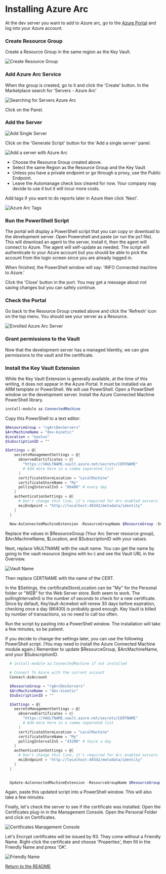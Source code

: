 # Installing Azure Arc

At the dev server you want to add to Azure arc, go to the [Azure Portal](https://portal.azure.com) and log into your Azure account.

### Create Resource Group

Create a Resource Group in the same region as the Key Vault.

![Create Resource Group](/images/rgAzureArc.png)

### Add Azure Arc Service

When the group is created, go to it and click the 'Create' button. In the Marketplace search for 'Servers - Azure Arc'

![Searching for Servers Azure Arc](/images/SearchServersArc.png)

Click on the Panel.

### Add the Server

![Add Single Server](/images/AddSingleServer.png)

Click on the 'Generate Script' button for the 'Add a single server' panel.

![Add a server with Azure Arc](/images/AddArcServer.png)

- Choose the Resource Group created above.
- Select the same Region as the Resource Group and the Key Vault
- Unless you have a private endpoint or go through a proxy, use the Public Endpoint.
- Leave the Automanage check box cleared for now. Your company may decide to use it but it will incur more costs.

Add tags if you want to do reports later in Azure then click 'Next'.

![Azure Arc Tags](/images/AzureArcTags.png)

### Run the PowerShell Script

The portal will display a PowerShell script that you can copy or download to the development server. Open Powershell and paste (or run the ps1 file). This will download an agent to the server, install it, then the agent will connect to Azure. The agent will self-update as needed. The script will authenticate to your Azure account but you should be able to pick the account from the login screen since you are already logged in.

When finished, the PowerShell window will say: 'INFO  Connected machine to Azure.'

Click the 'Close' button in the port. You may get a message about not saving changes but you can safely continue.

### Check the Portal

Go back to the Resource Group created above and click the 'Refresh' icon on the top menu. You should see your server as a Resource.

![Enrolled Azure Arc Server](/images/EnrolledMachine.png)

### Grant permissions to the Vault

Now that the development server has a managed Identity, we can give permissions to the vault and the certificate.

### Install the Key Vault Extension

While the Key Vault Extension is generally available, at the time of this writing, it does not appear in the Azure Portal. It must be installed via an ARM template or PowerShell. We will use PowerShell. Open a PowerShell window on the development server. Install the Azure Connected Machine PowerShell library.

```powershell
install-module az.ConnectedMachine
```

Copy this PowerShell to a text editor:
```powershell
$ResourceGroup = "rgArcDevServers"
$ArcMachineName = "dev-kinetic"
$Location = "eastus"
$SubscriptionID = ""

$Settings = @{
    secretsManagementSettings = @{
      observedCertificates = @(
        "https://VAULTNAME.vault.azure.net/secrets/CERTNAME"
        # Add more here in a comma separated list
      )
      certificateStoreLocation = "LocalMachine"
      certificateStoreName = "My"
      pollingIntervalInS = "86400" # every day
    }
    authenticationSettings = @{
      # Don't change this line, it's required for Arc enabled servers
      msiEndpoint = "http://localhost:40342/metadata/identity"
    }
  }
  
  New-AzConnectedMachineExtension -ResourceGroupName $ResourceGroup -SubscriptionId $SubscriptionID -MachineName $ArcMachineName -Name "KeyVaultForWindows" -Location $Location -Publisher "Microsoft.Azure.KeyVault" -ExtensionType "KeyVaultForWindows" -Setting $Settings
```

Replace the values in $ResourceGroup (Your Arc Server resource group), $ArcMachineName, $Location, and $SubscriptionID with your values.

Next, replace VAULTNAME with the vault name. You can get the name by going to the vault resource (begins with kv-) and see the Vault URL in the Overview.

![Vault Name](images/vaultName.png)

Then replace CERTNAME with the name of the CERT.

In the $Settings, the certificateStoreLocation can be "My" for the Personal folder or "WEB" for the Web Server store. Both seem to work. The pollingIntervalInS is the number of seconds to check for a new certificate. Since by default, KeyVault-Acmebot will renew 30 days before expiration, checking once a day (86400) is probably good enough. Key Vault is billed by number of transactions, so no need to call too often.

Run the script by pasting into a PowerShell window. The installation will take a few minutes, so be patient.

If you decide to change the settings later, you can use the following PowerShell script. (You may need to install the Azure Connected Machine module again.) Remember to update $ResourceGroup, $ArcMachineName, and your $SubscriptionID.

```powershell
  # install-module az.ConnectedMachine if not installed

  # Connect To Azure with the current account
  Connect-AzAccount

  $ResourceGroup = "rgArcDevServers"
  $ArcMachineName = "dev-kinetic"
  $SubscriptionID = ""

  $Settings = @{
    secretsManagementSettings = @{
      observedCertificates = @(
        "https://VAULTNAME.vault.azure.net/secrets/CERTNAME"
        # Add more here in a comma separated list
      )
      certificateStoreLocation = "LocalMachine"
      certificateStoreName = "My"
      pollingIntervalInS = "43200" # twice a day
    }
    authenticationSettings = @{
      # Don't change this line, it's required for Arc enabled servers
      msiEndpoint = "http://localhost:40342/metadata/identity"
    }
  }
  

  Update-AzConnectedMachineExtension -ResourceGroupName $ResourceGroup -SubscriptionId $SubscriptionID -MachineName $ArcMachineName -Name "KeyVaultForWindows" -Publisher "Microsoft.Azure.KeyVault" -Setting $Settings
```

Again, paste this updated script into a PowerShell window. This will also take a few minutes.

Finally, let's check the server to see if the certificate was installed. Open the Certificates plug-in in the Management Console. Open the Personal Folder and click on Certificates.

![Certificates Management Console](images/CertificatesMgmtConsole.png)

Let's Encrypt certificates will be issued by R3. They come without a Friendly Name. Right-click the certificate and choose 'Properties', then fill in the Friendly Name and press 'OK'.

![Friendly Name](images/FriendlyName.png)

[Return to the README](https://github.com/epiusers-help/AutoDevCerts/blob/main/README.md)
